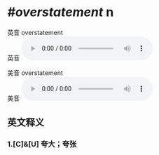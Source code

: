 # ***\#overstatement*** n
英音 overstatement  
英音
<audio src="./media/overstatement1_AAC.aac" controls="controls"></audio>

美音 overstatement  
美音
<audio src="./media/overstatement2_AAC.aac" controls="controls"></audio>



  

英文释义
---
### 1.**[C]&[U] 夸大；夸张**  


